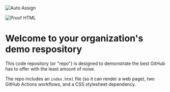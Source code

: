 ![Auto Assign](https://github.com/ApexSigma-Solutions/demo-repository/actions/workflows/auto-assign.yml/badge.svg)

![Proof HTML](https://github.com/ApexSigma-Solutions/demo-repository/actions/workflows/proof-html.yml/badge.svg)

# Welcome to your organization's demo respository
This code repository (or "repo") is designed to demonstrate the best GitHub has to offer with the least amount of noise.

The repo includes an `index.html` file (so it can render a web page), two GitHub Actions workflows, and a CSS stylesheet dependency.
